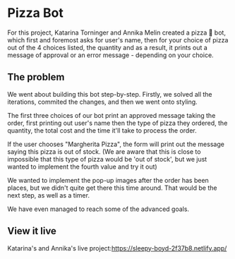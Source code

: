 # Pizza Bot

For this project, Katarina Torninger and Annika Melin created a pizza 🍕 bot, which first and foremost asks for user's name, then for your choice of pizza out of the 4 choices listed, the quantity and as a result, it prints out a message of approval or an error message - depending on your choice.

## The problem

We went about building this bot step-by-step.
Firstly, we solved all the iterations, commited the changes, and then we went onto styling.

The first three choices of our bot print an approved message taking the order, first printing out user's name then the type of pizza they ordered, the quantity, the total cost and the time it'll take to process the order.

If the user chooses "Margherita Pizza", the form will print out the message saying this pizza is out of stock. (We are aware that this is close to impossible that this type of pizza would be 'out of stock', but we just wanted to implement the fourth value and try it out)

We wanted to implement the pop-up images after the order has been places, but we didn't quite get there this time around. That would be the next step, as well as a timer.

We have even managed to reach some of the advanced goals.

## View it live

Katarina's and Annika's live project:https://sleepy-boyd-2f37b8.netlify.app/
